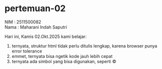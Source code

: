 
# pertemuan-02<br>
NIM : 2511500082<br>
Nama : Maharani Indah Saputri<br>

Hari ini, Kamis 02.Okt.2025 kami belajar:<br>
1) ternyata, struktur html tidak perlu ditulis lengkap, karena browser punya error tolerance<br>
2) emmet, ternyata bisa ngetik kode jauh lebih cepat
3) ternyata ada simbol yang bisa digunakan, seperti &copy;